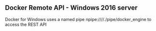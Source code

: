 
## Docker Remote API - Windows 2016 server
Docker for Windows uses a named pipe npipe:////./pipe/docker_engine to access the REST API
